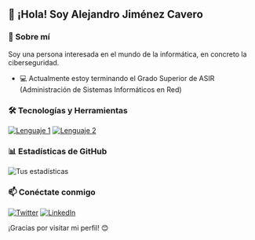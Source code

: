 ## 👋 ¡Hola! Soy Alejandro Jiménez Cavero

### 🚀 Sobre mí
Soy una persona interesada en el mundo de la informática, en concreto la ciberseguridad.

- 💻 Actualmente estoy terminando el Grado Superior de ASIR (Administración de Sistemas Informáticos en Red)

### 🛠️ Tecnologías y Herramientas
[![Lenguaje 1](https://img.shields.io/badge/-Lenguaje1-blue?style=flat&logo=lenguaje1&logoColor=white)](https://lenguaje1.com)
[![Lenguaje 2](https://img.shields.io/badge/-Lenguaje2-orange?style=flat&logo=lenguaje2&logoColor=white)](https://lenguaje2.com)

### 📊 Estadísticas de GitHub
![Tus estadísticas](https://github-readme-stats.vercel.app/api?username=AlejandroCavero&show_icons=true&theme=radical)

### 📫 Conéctate conmigo
[![Twitter](https://img.shields.io/badge/-Twitter-1DA1F2?style=flat&logo=twitter&logoColor=white)](https://twitter.com/AlejandroCavero)
[![LinkedIn](https://img.shields.io/badge/-LinkedIn-0077B5?style=flat&logo=linkedin&logoColor=white)](https://linkedin.com/in/AlejandroCavero)

¡Gracias por visitar mi perfil! 😊
